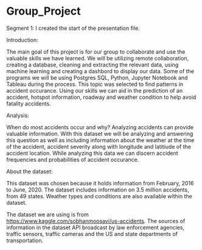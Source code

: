 
# Group_Project

Segment 1: I created the start of the presentation file. 


Introduction:

The main goal of this project is for our group to collaborate and use the valuable skills we have learned. We will be utilizing remote collaboration, 
creating a database, cleaning  and extracting the relevant data, using machine learning and creating a dashbord to display our data. 
Some of the programs we will be using Postgres SQL, Python, Jupyter Notebook and Tableau during the process. 
This topic was selected to find patterns in accident occurance. Using our skills we can 
aid in the prediction of an accident, hotspot information, roadway and weather condition to help avoid fatality accidents.

Analysis:

When do most accidents occur and why?
Analyzing accidents can provide valuable information.
With this dataset we will be  analyzing and answering this question as well as including information about the weather
at the time of the accident, accident severity along with longitude and latitiude of the accident location. 
While analyzing this data we can discern accident frequencies and probabilities of accident occurance.

About the dataset:

This dataset was chosen because it holds information from February, 2016 to June, 2020. The dataset includes 
information on 3.5 million accidents, from 49 states. Weather types and conditions are also available
within the dataset. 

The dataset we are using is from https://www.kaggle.com/sobhanmoosavi/us-accidents. 
The sources of information in the dataset API broadcast by law enforcement agencies,
traffic sensors, traffic cameras and the US and state departments of transportation. 


